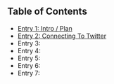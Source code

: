 ## Table of Contents

+ [Entry 1: Intro / Plan](entries/entry_one.md)
+ [Entry 2: Connecting To Twitter](entires/entry_two.md)
+ Entry 3: 
+ Entry 4:
+ Entry 5:
+ Entry 6: 
+ Entry 7: